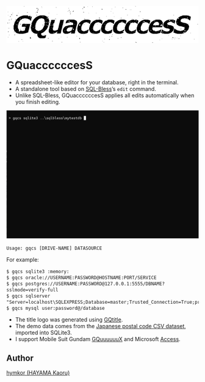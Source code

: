 ![](GQuaccccccesS.png)

# GQuaccccccesS

- A spreadsheet-like editor for your database, right in the terminal.
- A standalone tool based on [SQL-Bless]&#x2019;s `edit` command.
- Unlike SQL-Bless, GQuaccccccesS applies all edits automatically when you finish editing.

![](demo.gif)

```console
Usage: gqcs [DRIVE-NAME] DATASOURCE
```

For example:

```console
$ gqcs sqlite3 :memory:
$ gqcs oracle://USERNAME:PASSWORD@HOSTNAME:PORT/SERVICE
$ gqcs postgres://USERNAME:PASSWORD@127.0.0.1:5555/DBNAME?sslmode=verify-full
$ gqcs sqlserver "Server=localhost\SQLEXPRESS;Database=master;Trusted_Connection=True;protocol=lpc"
$ gqcs mysql user:password@/database
```

- The title logo was generated using [GQtitle].
- The demo data comes from the [Japanese postal code CSV dataset][JapanPost], imported into SQLite3.
- I support Mobile Suit Gundam [GQuuuuuuX] and Microsoft [Access].

Author
------

[hymkor (HAYAMA Kaoru)](https://github.com/hymkor)

[SQL-Bless]: https://github.com/hymkor/sqlbless
[GQtitle]: https://bills-appworks.github.io/GQtitle/
[JapanPost]: https://www.post.japanpost.jp/zipcode/download.html
[GQuuuuuuX]: https://www.gundam.info/feature/gquuuuuux/
[Access]: https://www.microsoft.com/ja-jp/microsoft-365/access
